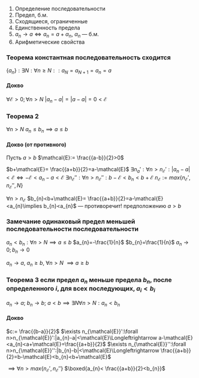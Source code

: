 
1. Определение последовательности
2. Предел, б.м.
3. Сходящиеся, ограниченные
4. Единственность предела
5. $a_{n}\to a \Longleftrightarrow a_{n}=a+\alpha_{n}$, $\alpha_{n}$ — б.м.
6. Арифметические свойства

### Теорема константная последовательность сходится
$\{ a_{n} \}: \exists N:\forall n\geq N::a_{N}=a_{N+1}=a_{n}=a$

#### Докво
$\forall\mathcal{E}>0;\forall n>N$
$|a_{n}-a|=|a-a|=0<\mathcal{E}$


### Теорема 2
$\forall n>N\ a_{n}\leq b_{n}\implies a\leq b$

#### Докво (от противного)

Пусть $a>b$
$\mathcal{E}:= \frac{{a-b}}{2}>0$

$b+\mathcal{E}= \frac{{a+b}}{2}=a-\mathcal{E}$
$\exists n_{a}':\forall n>n_{\mathcal{E}}': |a_{n}-a|<\mathcal{E}\Longleftrightarrow -\mathcal{E}<a_{n}-a<\mathcal{E}$
$\exists n_{\mathcal{E}}'':\forall n>n_{\mathcal{E}}'':b-\mathcal{E}<b_{n}<b+\mathcal{E}$
$n_{\mathcal{E}}:=max\{ n_{\mathcal{E}}',n_{\mathcal{E}}'',N\}$

$\forall n>n_{\mathcal{E}}$
$b_{n}<b+\mathcal{E}= \frac{{a+b}}{2}=a-\mathcal{E}<a_{n}\implies b_{n}<a_{n}$ — противоречит! предположению $a>b$

### Замечание одинаковый предел меньшей последовательности  последовательности
$a_{n}<b_{n}: \forall n>N\implies a\leq b$
$a_{n}=-\frac{1}{n}$
$b_{n}=\frac{1}{n}$
$a_{n}\to0;b_{n}\to 0$


$a_{n}\to a$, $a_{n}\geq b$, $\forall n>N$
	$\implies a\geq b$

### Теорема 3 если предел $a_{n}$ меньше предела $b_{n}$, после определенного $i$, для всех последующих, $a_{i}<b_{i}$ 

$a_{n}\to a;\ b_{n}\to b;\ a<b\implies \exists N\forall n>N:a_{n}<b_{n}$

#### Докво

$c:= \frac{{b-a}}{2}$
$\exists n_{\mathcal{E}}':\forall n>n_{\mathcal{E}}':|a_{n}-a|<\mathcal{E}\Longleftrightarrow a-\mathcal{E}<a_{n}<a+\mathcal{E}=\frac{{a+b}}{2}$
$\exists n_{\mathcal{E}}'':\forall n>n_{\mathcal{E}}'':|b_{n}-b|<\mathcal{E}\Longleftrightarrow \frac{{a+b}}{2}=b-\mathcal{E}<b_{n}<b+\mathcal{E}$

$\implies \forall n>max\{ n_{\mathcal{E}}',n_{\mathcal{E}}'' \}$
$\boxed{a_{n}< \frac{{a+b}}{2}<b_{n}}$
